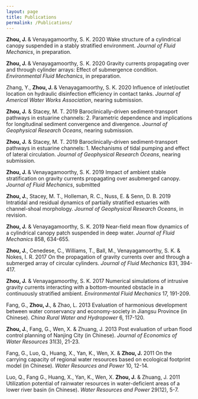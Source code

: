 ```yaml
---
layout: page
title: Publications
permalink: /Publications/
---
```


<b>Zhou,  J. </b> &amp; Venayagamoorthy, S. K. 2020 Wake structure of a cylindrical canopy suspended in a stably stratified environment. <i>Journal of Fluid Mechanics</i>, in preparation.

<b>Zhou,  J. </b> &amp; Venayagamoorthy, S. K. 2020  Gravity currents propagating over and through cylinder arrays: Effect of submergence condition. <i>Environmental Fluid Mechanics</i>, in preparation.

Zhang, Y., <b>Zhou,  J. </b> &amp; Venayagamoorthy, S. K. 2020 Influence of inlet/outlet location on hydraulic disinfection efficiency in contact tanks. <i>Journal of Americal Water Works Association</i>, nearing submission.

<b>Zhou, J.</b> &amp; Stacey, M. T. 2019 Baroclinically-driven sediment-transport pathways in estuarine channels:  2.   Parametric dependence and implications for longitudinal sediment convergence and divergence. <i>Journal of Geophysical Research Oceans</i>, nearing submission.

<b>Zhou, J.</b> &amp; Stacey, M. T. 2019 Baroclinically-driven sediment-transport pathways in estuarine channels:  1.  Mechanisms of tidal pumping and effect of lateral circulation. <i>Journal of Geophysical Research Oceans</i>, nearing submission.

<b>Zhou,  J. </b> &amp; Venayagamoorthy, S. K. 2019 Impact of ambient stable stratification on gravity currents propagating over asubmerged canopy. <i>Journal of Fluid Mechanics</i>, submitted

<b>Zhou, J.</b>, Stacey, M. T., Holleman, R. C., Nuss, E. &amp; Senn, D. B. 2019   Intratidal  and  residual  dynamics  of  partially stratified estuaries with channel-shoal morphology. <i>Journal of Geophysical Research Oceans</i>, in revision.

<b>Zhou, J.</b> &amp; Venayagamoorthy, S. K. 2019 Near-field mean flow dynamics of a cylindrical canopy patch suspended in deep water. <i>Journal of Fluid Mechanics</i> 858, 634-655.

<b>Zhou, J.</b>, Cenedese, C., Williams, T., Ball, M., Venayagamoorthy, S. K. &amp; Nokes, I. R. 2017 On the propagation of gravity currents over and through a submerged array of circular cylinders. <i>Journal of Fluid Mechanics</i> 831, 394-417.

<b>Zhou, J.</b> &amp; Venayagamoorthy, S. K. 2017 Numerical simulations of intrusive gravity currents interacting with a bottom-mounted obstacle in a continuously stratified ambient. <i>Environmental Fluid Mechanics</i> 17, 191-209.

Fang, G., <b>Zhou, J.</b>, &amp; Zhao, L. 2013 Evaluation of harmonious development between water conservancy and economy-society in Jiangsu Province (in Chinese). <i>China Rural Water and Hydropower</i> 6, 117-120.

<b>Zhou, J.</b>, Fang, G., Wen, X. &amp; Zhuang, J. 2013  Post evaluation of urban flood control planning of Nanjing City (in Chinese). <i>Journal of Economics of Water Resources</i> 31(3), 21-23.

Fang, G., Luo, Q., Huang, X., Yan, K., Wen, X. &amp; <b>Zhou, J.</b> 2011 On the carrying capacity of regional water resources based on ecological footprint model (in Chinese). <i>Water Resources and Power</i> 10, 12-14.

Luo, Q., Fang G., Huang, X., Yan, K., Wen, X. <b>Zhou, J.</b> &amp; Zhuang, J. 2011 Utilization potential of rainwater resources in water-deficient areas of a lower river basin (in Chinese). <i>Water Resources and Power</i> 29(12), 5-7.